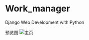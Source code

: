 # Work_manager
Django Web Development with Python

预览图
![主页](https://github.com/jwh5566/Work_manager/tree/master/static/images/index.jpg)

